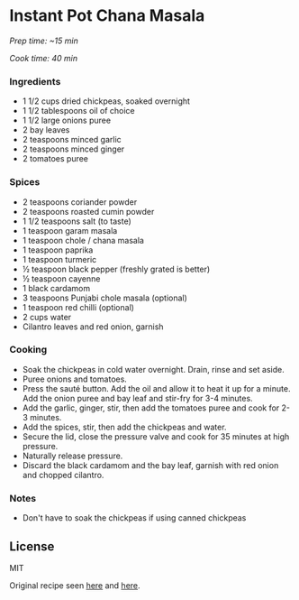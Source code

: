 # Instant Pot Chana Masala

*Prep time: ~15 min*

*Cook time: 40 min*

### Ingredients

 - 1 1/2 cups dried chickpeas, soaked overnight
 - 1 1/2 tablespoons oil of choice
 - 1 1/2 large onions puree
 - 2 bay leaves
 - 2 teaspoons minced garlic
 - 2 teaspoons minced ginger
 - 2 tomatoes puree


### Spices
 - 2 teaspoons coriander powder
 - 2 teaspoons roasted cumin powder
 - 1 1/2 teaspoons salt (to taste)
 - 1 teaspoon garam masala
 - 1 teaspoon chole / chana masala
 - 1 teaspoon paprika
 - 1 teaspoon turmeric
 - ½ teaspoon black pepper (freshly grated is better)
 - ½ teaspoon cayenne
 - 1 black cardamom
 - 3 teaspoons Punjabi chole masala (optional)
 - 1 teaspoon red chilli (optional)
 - 2 cups water
 - Cilantro leaves and red onion, garnish

### Cooking

  - Soak the chickpeas in cold water overnight. Drain, rinse and set aside.
  - Puree onions and tomatoes.
  - Press the sauté button. Add the oil and allow it to heat it up for a minute. Add the onion puree and bay leaf and stir-fry for 3-4 minutes.
  - Add the garlic, ginger, stir, then add the tomatoes puree and cook for 2-3 minutes.
  - Add the spices, stir, then add the chickpeas and water.
  - Secure the lid, close the pressure valve and cook for 35 minutes at high pressure.
  - Naturally release pressure.
  - Discard the black cardamom and the bay leaf, garnish with red onion and chopped cilantro.

### Notes

 - Don't have to soak the chickpeas if using canned chickpeas


License
----

MIT

Original recipe seen [here](https://myheartbeets.com/instant-pot-chana-masala-punjabi-chole-spiced-chickpea-curry/print/10274/) and [here](https://www.cookwithmanali.com/wprm_print/36333).
